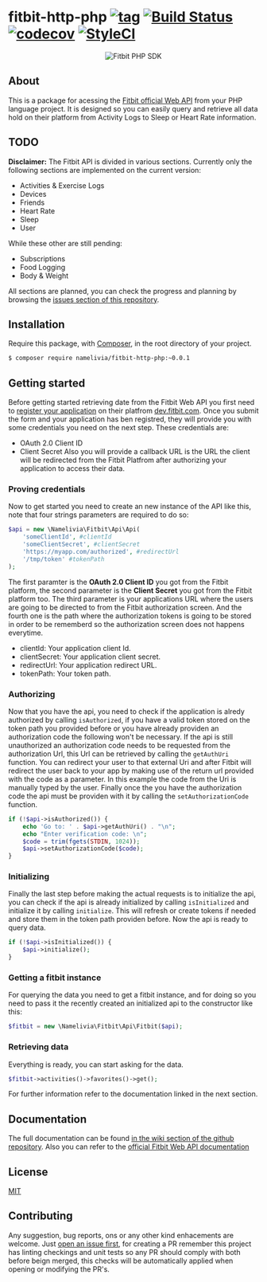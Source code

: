 # fitbit-http-php [![tag](https://img.shields.io/github/tag/namelivia/fitbit-http-php.svg)](https://github.com/namelivia/fitbit-http-php/releases) [![Build Status](https://travis-ci.org/namelivia/fitbit-http-php.svg?branch=master)](https://travis-ci.org/namelivia/fitbit-http-php) [![codecov](https://codecov.io/gh/namelivia/fitbit-http-php/branch/master/graph/badge.svg)](https://codecov.io/gh/namelivia/fitbit-http-php) [![StyleCI](https://github.styleci.io/repos/188383877/shield?branch=master)](https://github.styleci.io/repos/188383877)

<p align="center">
  <img src="https://user-images.githubusercontent.com/1571416/58320709-9675d700-7e1c-11e9-8a4f-c082d68a7499.png" alt="Fitbit PHP SDK" />
</p>

## About

This is a package for acessing the [Fitbit official Web API](https://dev.fitbit.com/build/reference/web-api/) from your PHP language project. It is designed so you can easily query and retrieve
all data hold on their platform from Activity Logs to Sleep or Heart Rate information.

## TODO
**Disclaimer:** The Fitbit API is divided in various sections. Currently only the following sections are implemented on the current version:

- Activities & Exercise Logs
- Devices
- Friends
- Heart Rate
- Sleep
- User

While these other are still pending:

- Subscriptions
- Food Logging
- Body & Weight

All sections are planned, you can check the progress and planning by browsing the [issues section of this repository](https://github.com/namelivia/fitbit-http-php/issues).

## Installation

Require this package, with [Composer](https://getcomposer.org/), in the root directory of your project.

```bash
$ composer require namelivia/fitbit-http-php:~0.0.1
```

## Getting started

Before getting started retrieving date from the Fitbit Web API you first need to [register your application](https://dev.fitbit.com/apps/new) on their platfrom [dev.fitbit.com](https://dev.fitbit.com).
Once you submit the form and your application has ben registred, they will provide you with some credentials you need on the next step. These credentials are:
- OAuth 2.0 Client ID
- Client Secret
Also you will provide a callback URL is the URL the client will be redirected from the Fitbit Platfrom after authorizing your application to access their data.

### Proving credentials

Now to get started you need to create an new instance of the API like this, note that four strings parameters are required to do so:

```php
$api = new \Namelivia\Fitbit\Api\Api(
	'someClientId', #clientId
	'someClientSecret', #clientSecret
	'https://myapp.com/authorized', #redirectUrl
	'/tmp/token' #tokenPath
);
```

The first paramter is the **OAuth 2.0 Client ID** you got from the Fitbit platform, the second parameter is the **Client Secret** you got from the Fitbit platform too.
The third parameter is your applications URL where the users are going to be directed to from the Fitbit authorization screen. And the fourth one is the path where the authorization tokens is going to be stored in order to be rememberd so the authorization screen does not happens everytime.

- clientId: Your application client Id.
- clientSecret: Your application client secret.
- redirectUrl: Your application redirect URL.
- tokenPath: Your token path.

### Authorizing

Now that you have the api, you need to check if the application is alredy authorized by calling `isAuthorized`, if you have a valid token stored on the token path you provided before or you have already providen an authorization code the following won't be necessary. If the api is still unauthorized an authorization code needs to be requested from the authorization Url, this Url can be retrieved by calling the `getAuthUri` function. You can redirect your user to that external Uri and after Fitbit will redirect the user back to your app by making use of the return url provided with the code as a parameter. In this example the code from the Uri is manually typed by the user. Finally once the you have the authorization code the api must be providen with it by calling the `setAuthorizationCode` function.

```php
if (!$api->isAuthorized()) {
	echo 'Go to: ' . $api->getAuthUri() . "\n";
	echo "Enter verification code: \n";
	$code = trim(fgets(STDIN, 1024));
	$api->setAuthorizationCode($code);
}
```

### Initializing

Finally the last step before making the actual requests is to initialize the api, you can check if the api is already initialized by calling `isInitialized` and initialize it by calling `initialize`. This will refresh or create tokens if needed and store them in the token path providen before. Now the api is ready to query data.
```php
if (!$api->isInitialized()) {
	$api->initialize();
}
```

### Getting a fitbit instance

For querying the data you need to get a fitbit instance, and for doing so you need to pass it the recently created an initialized api to the constructor like this:
```php
$fitbit = new \Namelivia\Fitbit\Api\Fitbit($api);
```

### Retrieving data

Everything is ready, you can start asking for the data.
```php
$fitbit->activities()->favorites()->get();
```
For further information refer to the documentation linked in the next section.

## Documentation

The full documentation can be found [in the wiki section of the github repository](https://github.com/namelivia/fitbit-http-php/wiki).
Also you can refer to the [official Fitbit Web API documentation](https://dev.fitbit.com/build/reference/web-api/)

## License

[MIT](LICENSE)

## Contributing
Any suggestion, bug reports, ons or any other kind enhacements are welcome. Just [open an
issue first](https://github.com/namelivia/fitbit-http-php/issues/new), for creating a PR remember this project has linting checkings and unit tests so any PR should comply with both before beign merged, this checks will be automatically applied when opening or modifying the PR's.

